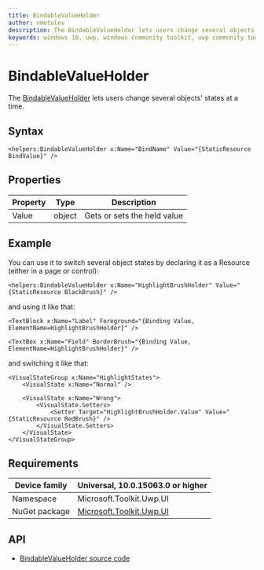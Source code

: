 ```yaml
---
title: BindableValueHolder
author: nmetulev
description: The BindableValueHolder lets users change several objects' states at a time.
keywords: windows 10, uwp, windows community toolkit, uwp community toolkit, uwp toolkit, BindableValueHolder
---
```


# BindableValueHolder

The [BindableValueHolder](https://docs.microsoft.com/dotnet/api/microsoft.toolkit.uwp.ui.helpers.bindablevalueholder) lets users change several objects' states at a time.

## Syntax

```xaml
<helpers:BindableValueHolder x:Name="BindName" Value="{StaticResource BindValue}" />
```

## Properties

| Property | Type | Description |
| -- | -- | -- |
| Value | object | Gets or sets the held value |

## Example

You can use it to switch several object states by declaring it as a Resource (either in a page or control):

```xaml
<helpers:BindableValueHolder x:Name="HighlightBrushHolder" Value="{StaticResource BlackBrush}" />
```

and using it like that:

```xaml
<TextBlock x:Name="Label" Foreground="{Binding Value, ElementName=HighlightBrushHolder}" />

<TextBox x:Name="Field" BorderBrush="{Binding Value, ElementName=HighlightBrushHolder}" />
```

and switching it like that:

```xaml
<VisualStateGroup x:Name="HighlightStates">
    <VisualState x:Name="Normal" />

    <VisualState x:Name="Wrong">
        <VisualState.Setters>
            <Setter Target="HighlightBrushHolder.Value" Value="{StaticResource RedBrush}" />
        </VisualState.Setters>
    </VisualState>
</VisualStateGroup>
```

## Requirements

| Device family | Universal, 10.0.15063.0 or higher |
| --- | --- |
| Namespace | Microsoft.Toolkit.Uwp.UI |
| NuGet package | [Microsoft.Toolkit.Uwp.UI](https://www.nuget.org/packages/Microsoft.Toolkit.Uwp.UI/) |

## API

* [BindableValueHolder source code](https://github.com/Microsoft/UWPCommunityToolkit/blob/master/Microsoft.Toolkit.Uwp.UI/Helpers/BindableValueHolder.cs)
